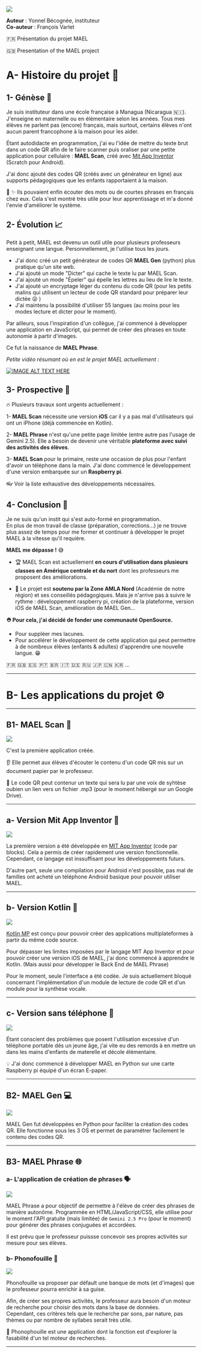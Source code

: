 

![](./readme_assets/Logo-MAEL-alpha-H.svg)

**Auteur** : Yonnel Bécognée, instituteur  
**Co-auteur** : François Varlet

:fr: Présentation du projet MAEL

:gb: Presentation of the MAEL project

# A- Histoire du projet :book:

## 1- Génèse :milky_way:

Je suis instituteur dans une école française à Managua (Nicaragua :nicaragua:). J'enseigne en maternelle ou en élémentaire selon les années. Tous mes élèves ne parlent pas (encore) français, mais surtout, certains élèves n'ont aucun parent francophone à la maison pour les aider.

Étant autodidacte en programmation, j'ai eu l'idée de mettre du texte brut dans un code QR afin de le faire scanner puis oraliser par une petite application pour cellulaire : **MAEL Scan**, créé avec [Mit App Inventor](https://appinventor.mit.edu/) (Scratch pour Android).

J'ai donc ajouté des codes QR (créés avec un générateur en ligne) aux supports pédagogiques que les enfants rapportaient à la maison. 

:tada: :sparkles: Ils pouvaient enfin écouter des mots ou de courtes phrases en français chez eux. Cela s'est montré très utile pour leur apprentissage et m'a donné l'envie d'améliorer le système.

## 2- Évolution :chart_with_upwards_trend:

Petit à petit, MAEL est devenu un outil utile pour plusieurs professeurs enseignant une langue. Personnellement, je l'utilise tous les jours.

- J'ai donc créé un petit générateur de codes QR **MAEL Gen** (python) plus pratique qu'un site web.
- J'ai ajouté un mode "Dicter" qui cache le texte lu par MAEL Scan.
- J'ai ajouté un mode "Épeler" qui épelle les lettres au lieu de lire le texte.
- J'ai ajouté un encryptage léger du contenu du code QR (pour les petits malins qui utilisent un lecteur de code QR standard pour préparer leur dictée :stuck_out_tongue_winking_eye: )
- J'ai maintenu la possibilité d'utiliser 55 langues (au moins pour les modes lecture et dicter pour le moment).

Par ailleurs, sous l'inspiration d'un collègue, j'ai commencé à développer une application en JavaScript, qui permet de créer des phrases en toute autonomie à partir d'images.

Ce fut la naissance de **MAEL Phrase**.

*Petite vidéo résumant où en est le projet MAEL actuellement :*

[![IMAGE ALT TEXT HERE](./readme_assets/Video_thumb.png)](https://www.youtube.com/watch?v=qW8FHrZ1HIo)

## 3- Prospective :eyes:

:fire: Plusieurs travaux sont urgents actuellement :

1- **MAEL Scan** nécessite une version **iOS** car il y a pas mal d'utilisateurs qui ont un iPhone (déjà commencée en Kotlin).

2- **MAEL Phrase** n'est qu'une petite page limitée (entre autre pas l'usage de Gemini 2.5). Elle a besoin de devenir une véritable **plateforme avec suivi des activités des élèves**.

3- **MAEL Scan** pour le primaire, reste une occasion de plus pour l'enfant d'avoir un téléphone dans la main. J'ai donc commencé le développement d'une version embarquée sur un **Raspberry pi**.

:eyeglasses: Voir la liste exhaustive des développements nécessaires.


## 4- Conclusion :checkered_flag:

Je ne suis qu'un instit qui s'est auto-formé en programmation.  
En plus de mon travail de classe (préparation, corrections...) je ne trouve plus assez de temps pour me former et continuer à développer le projet MAEL à la vitesse qu'il requière.

**MAEL me dépasse !** :sweat_smile:

- :trophy: MAEL Scan est actuellement **en cours d'utilisation dans plusieurs classes en Amérique centrale et du nort** dont les professeurs me proposent des améliorations.

- :postal_horn: Le projet est **soutenu par la Zone AMLA Nord** (Académie de notre région) et ses conseillés pédagogiques. Mais je n'arrive pas à suivre le rythme : développement raspberry pi, création de la plateforme, version iOS de MAEL Scan, amélioration de MAEL Gen...

**:rescue_worker_helmet: Pour cela, j'ai décidé de fonder une communauté OpenSource.**

- Pour suppléer mes lacunes. 
- Pour accélérer le développement de cette application qui peut permettre à de nombreux élèves (enfants & adultes) d'apprendre une nouvelle langue. :grin:

:fr: :gb: :es: :portugal: :brazil: :it: :de: :ru: :jp: :cn: :kr: ...

---

# B- Les applications du projet :gear:

---


## B1- MAEL Scan :iphone:
![](./readme_assets/MAEL-Scan2-seul-350px.png)

C'est la première application créée. 

:ear: Elle permet aux élèves d'écouter le contenu d'un code QR mis sur un document papier par le professeur.

:musical_note: Le code QR peut contenur un texte qui sera lu par une voix de syhtèse oubien un lien vers un fichier .mp3 (pour le moment hébergé sur un Google Drive).

---

## a- Version Mit App Inventor :child:

![](./readme_assets/Android-MITai-150px.png)

La première version a été développée en [MIT App Inventor](https://appinventor.mit.edu/) (code par blocks). Cela a permis de créer rapidement une version fonctionnelle. Cependant, ce langage est inssuffisant pour les développements futurs. 

D'autre part, seule une compilation pour Android n'est possible, pas mal de familles ont acheté un téléphone Android basique pour pouvoir utiliser MAEL.

---

## b- Version Kotlin :green_apple:

![](./readme_assets/Kotlin-MP-150px.png)

[Kotlin MP](https://kotlinlang.org/) est conçu pour pouvoir créer des applications multiplateformes à partir du même code source.

Pour dépasser les limites imposées par le langage MIT App Inventor et pour pouvoir créer une version iOS de MAEL, j'ai donc commencé à apprendre le Kotlin. (Mais aussi pour développer le Back End de MAEL Phrase)

Pour le moment, seule l'interface a été codée. Je suis actuellement bloqué concernant l'implémentation d'un module de lecture de code QR et d'un module pour la synthèse vocale.

---

## c- Version sans téléphone :no_mobile_phones:

![](./readme_assets/MAEL-Rpi-150px.png)

Étant conscient des problèmes que posent l'utilisation excessive d'un téléphone portable dés un jeune âge, j'ai vite eu des remords à en mettre un dans les mains d'enfants de materelle et décole élémentaire.

:bulb: J'ai donc commencé à développer MAEL en Python sur une carte Raspberry pi équipé d'un écran E-paper.

---

## B2- MAEL Gen :computer:

![](./readme_assets/MAEL_Gen.png)

MAEL Gen fut développées en Python pour faciliter la création des codes QR.
Elle fonctionne sous les 3 OS et permet de paramétrer facilement le contenu des codes QR.

---

## B3- MAEL Phrase :globe_with_meridians:


### a- L'application de création de phrases :speaking_head:

![](./readme_assets/MAEL_Phrase-b-600px.png)

MAEL Phrase a pour objectif de permettre à l'élève de créer des phrases de manière autonôme.
Programmée en HTML/JavaScript/CSS, elle utilise pour le moment l'API gratuite (mais limitée) de `Gemini 2.5 Pro` (pour le moment) pour générer des phrases conjuguées et accordées.

Il est prévu que le professeur puissse concevoir ses propres activités sur mesure pour ses élèves.

### b- Phonofouille :mag_right:

![](./readme_assets/Phonofouille-600px.png)

Phonofouille va proposer par défault une banque de mots (et d'images) que le professeur pourra enrichir à sa guise.

Afin, de créer ses propres activités, le professeur aura besoin d'un moteur de recherche pour choisir des mots dans la base de données.  
Cependant, ces critères tels que le recherche par sons, par nature, pas thèmes ou par nombre de syllabes serait très utile.

:bookmark_tabs: Phonophouille est une application dont la fonction est d'explorer la fasabilité d'un tel moteur de recherches.

---





